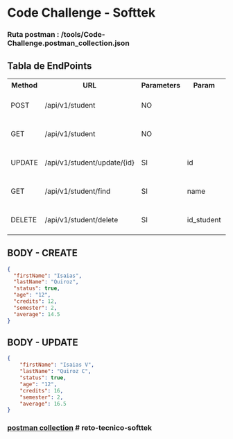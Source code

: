 # Code Challenge - Softtek
### Ruta postman : /tools/Code-Challenge.postman_collection.json

## Tabla de EndPoints

<table>
  <tr>
    <th>Method</th>
    <th>URL</th>
    <th>Parameters</th>
    <th>Param</th>
    <th>Description</th>
  </tr>
  <tr>
    <td>POST</td>
    <td>/api/v1/student</td>
    <td>NO</td>
    <td></td>
    <td>Crear nuevo estudiante</td>
  </tr>
  <tr>
    <td>GET</td>
    <td>/api/v1/student</td>
    <td>NO</td>
    <td></td>
    <td>Obtener todos los estudiantes</td>
  </tr>
  <tr>
    <td>UPDATE</td>
    <td>/api/v1/student/update/{id}</td>
    <td>SI</td>  
    <td>id</td>
    <td>Tipo de la busqueda (ID).</td>
  </tr>
  <tr>
    <td>GET</td>
    <td>/api/v1/student/find</td>
    <td>SI</td>  
    <td>name</td>
    <td>Tipo de la busqueda (fullName).</td>
  </tr>
  <tr>
    <td>DELETE</td>
    <td>/api/v1/student/delete</td>
    <td>SI</td>  
    <td>id_student</td>
    <td>Tipo de la busqueda (ID).</td>
  </tr>
</table>

## BODY - CREATE

```json
{
  "firstName": "Isaias",
  "lastName": "Quiroz",
  "status": true,
  "age": "12",
  "credits": 12,
  "semester": 2,
  "average": 14.5
}
```

## BODY - UPDATE

```json
{
    "firstName": "Isaias V",
    "lastName": "Quiroz C",
    "status": true,
    "age": "12",
    "credits": 16,
    "semester": 2,
    "average": 16.5
}
```

### [postman collection](tools/Code-Challenge.postman_collection.json) # reto-tecnico-softtek

